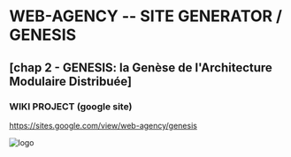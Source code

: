 # WEB-AGENCY -- SITE GENERATOR / GENESIS

## [chap 2 - GENESIS: la Genèse de l'Architecture Modulaire Distribuée]

### WIKI PROJECT (google site)

https://sites.google.com/view/web-agency/genesis

![logo](https://github.com/regnou/genesis/blob/main/axelo/i/genesis.jpg)
